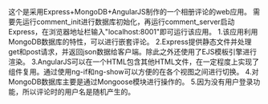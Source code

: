 这个是采用Express+MongoDB+AngularJS制作的一个相册评论的web应用。
需要先运行comment_init进行数据库初始化，再运行comment_server启动Express，在浏览器地址栏输入"localhost:8001"即可运行该应用。
1.该应用利用MongoDB数据库的特性，可以进行嵌套评论。
2.Express提供静态文件并处理get和post请求，并返回json数据给客户端。除此之外还使用了EJS模板引擎进行渲染。
3.AngularJS可以在一个HTML包含其他HTML文件，在一定程度上实现了组件复用。通过使用ng-if和ng-show可以方便的在各个视图之间进行切换。
4.对MongoDB数据库主要是通过Mongoose模块进行操作的。
5.因为没有用户登录功能，所以评论时的用户名是随机产生的。
